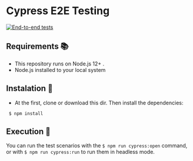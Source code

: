 # Cypress E2E Testing
[![End-to-end tests](https://github.com/LuigiAble/cloudapp-e2e-tests/actions/workflows/main.yml/badge.svg?branch=cicd%2Fadd-gh-workflow&event=push)](https://github.com/LuigiAble/cloudapp-e2e-tests/actions/workflows/main.yml)

## Requirements 📚

- This repository runs on Node.js 12+ .
- Node.js installed to your local system

## Instalation 🔌

- At the first, clone or download this dir. Then install the dependencies:

` $ npm install`

## Execution 🚀

You can run the test scenarios with the `$ npm run cypress:open` command, or with `$ npm run cypress:run` to run them in headless mode.
